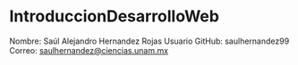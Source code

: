 # IntroduccionDesarrolloWeb

Nombre: Saúl Alejandro Hernandez Rojas
Usuario GitHub: saulhernandez99
Correo: saulhernandez@ciencias.unam.mx

